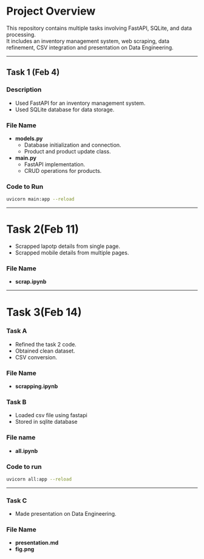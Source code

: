 # Project Overview  

This repository contains multiple tasks involving FastAPI, SQLite, and data processing.<br> It includes an inventory management system, web scraping, data refinement, CSV integration and presentation on Data Engineering. 

---

## Task 1 (Feb 4)  

### Description  
- Used FastAPI for an inventory management system.  
- Used SQLite database for data storage.  

### File Name 
- **models.py**  
  - Database initialization and connection.  
  - Product and product update class.  
- **main.py**  
  - FastAPI implementation.  
  - CRUD operations for products.  

### Code to Run  
```bash
uvicorn main:app --reload
```
---

 # Task 2(Feb 11)
 
 - Scrapped lapotp details from single page.
 - Scrapped mobile details from multiple pages.
 ### File Name
 - **scrap.ipynb**
---

 # Task 3(Feb 14)
 
### Task A
- Refined the task 2 code.
- Obtained clean dataset.
- CSV conversion.
### File Name 
- **scrapping.ipynb**
### Task B
- Loaded csv file using fastapi
- Stored in sqlite database
###  File name
- **all.ipynb**
### Code to run 
``` bash 
uvicorn all:app --reload
```
---
### Task C
- Made presentation on Data Engineering.
### File Name
- **presentation.md**
- **fig.png**



